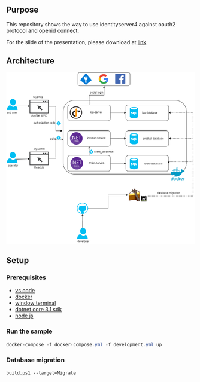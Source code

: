 ## Purpose
This repository shows the way to use identityserver4 against oauth2 protocol and openid connect.

For the slide of the presentation, please download at [link](/docs/HNVN_IDP_Presentation.pdf)
## Architecture
![Architecture](/docs/images/architecture.png "Architecture")
## Setup
### Prerequisites
- [vs code](https://code.visualstudio.com/download)
- [docker](https://docs.docker.com/get-docker/)
- [window terminal](https://github.com/microsoft/terminal)
- [dotnet core 3.1 sdk](https://dotnet.microsoft.com/download)
- [node js](https://nodejs.org/en/download/)

### Run the sample
```cs
docker-compose -f docker-compose.yml -f development.yml up
```
### Database migration
```ps
build.ps1 --target=Migrate
```
